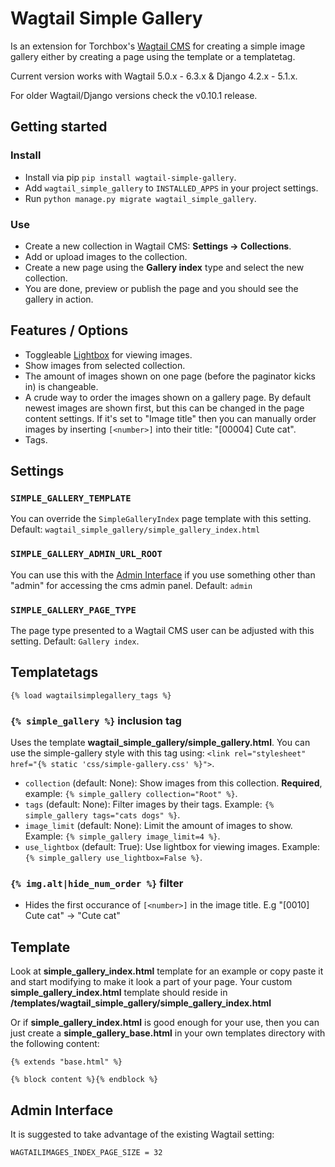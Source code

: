 # Wagtail Simple Gallery
Is an extension for Torchbox's [Wagtail CMS](https://github.com/torchbox/wagtail) for creating a simple image gallery either by creating a page using the template or a templatetag.

Current version works with Wagtail 5.0.x - 6.3.x & Django 4.2.x - 5.1.x.

For older Wagtail/Django versions check the v0.10.1 release.


## Getting started
### Install
- Install via pip `pip install wagtail-simple-gallery`.
- Add `wagtail_simple_gallery` to `INSTALLED_APPS` in your project settings.
- Run `python manage.py migrate wagtail_simple_gallery`.

### Use
- Create a new collection in Wagtail CMS: **Settings -> Collections**.
- Add or upload images to the collection.
- Create a new page using the **Gallery index** type and select the new collection.
- You are done, preview or publish the page and you should see the gallery in action.


## Features / Options
- Toggleable [Lightbox](https://feimosi.github.io/baguetteBox.js/) for viewing images.
- Show images from selected collection.
- The amount of images shown on one page (before the paginator kicks in) is changeable.
- A crude way to order the images shown on a gallery page. By default newest images are shown first, but this can be changed in the page content settings. If it's set to "Image title" then you can manually order images by inserting `[<number>]` into their title: "[00004] Cute cat".
- Tags.

## Settings
### `SIMPLE_GALLERY_TEMPLATE`
You can override the `SimpleGalleryIndex` page template with this setting. Default: `wagtail_simple_gallery/simple_gallery_index.html`

### `SIMPLE_GALLERY_ADMIN_URL_ROOT`
You can use this with the [Admin Interface](#admin-interface) if you use something other than "admin" for accessing the cms admin panel. Default: `admin`

### `SIMPLE_GALLERY_PAGE_TYPE`
The page type presented to a Wagtail CMS user can be adjusted with this setting. Default: `Gallery index`.

## Templatetags
`{% load wagtailsimplegallery_tags %}`
### `{% simple_gallery %}` inclusion tag
Uses the template **wagtail_simple_gallery/simple_gallery.html**. You can use the simple-gallery style with this tag using: `<link rel="stylesheet" href="{% static 'css/simple-gallery.css' %}">`.

- `collection` (default: None): Show images from this collection. **Required**, example: `{% simple_gallery collection="Root" %}`.
- `tags` (default: None): Filter images by their tags. Example: `{% simple_gallery tags="cats dogs" %}`.
- `image_limit` (default: None): Limit the amount of images to show. Example: `{% simple_gallery image_limit=4 %}`.
- `use_lightbox` (default: True): Use lightbox for viewing images. Example: `{% simple_gallery use_lightbox=False %}`.

### `{% img.alt|hide_num_order %}` filter
- Hides the first occurance of `[<number>]` in the image title. E.g "[0010] Cute cat" -> "Cute cat"


## Template
Look at **simple_gallery_index.html** template for an example or copy paste it and start modifying to make it look a part of your page. Your custom **simple_gallery_index.html** template should reside in **/templates/wagtail_simple_gallery/simple_gallery_index.html**

Or if **simple_gallery_index.html** is good enough for your use, then you can just create a **simple_gallery_base.html** in your own templates directory with the following content:
```
{% extends "base.html" %}

{% block content %}{% endblock %}
```


## Admin Interface
It is suggested to take advantage of the existing Wagtail setting:

`WAGTAILIMAGES_INDEX_PAGE_SIZE = 32`
